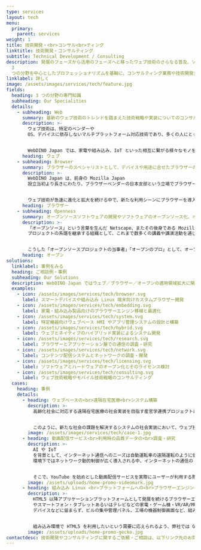 ```yaml
---
type: services
layout: tech
menu:
  primary:
    parent: services
weight: 1
title: 技術開発・<br>コンサル<br>ティング
linktitle: 技術開発・コンサルティング
subtitle: Technical Development / Consulting
description: 発展のフェーズから活用のフェーズへと移ったウェブ技術のさらなる普及、ソフトウェア分野以外の多様な領域でのオープンソース手法の活用拡大など「ウェブ」「ブラウザー」「オープン」の
  3
  つの分野を中心としたプロフェッショナリズムを基軸に、コンサルティング業務や技術開発支援を行っています。特に、通信・制御・アプリの共通言語としてウェブ技術を利用することで、メーカーや製品カテゴリーの垣根を超えた「ウェブ技術による相互接続環境の社会実装」に取り組みます。
linklabel: 詳しく
image: /assets/images/services/tech/feature.jpg
fields:
  heading: 3 つの分野の専門知識
  subheading: Our Specialities
  details:
    - subheading: Web
      summary: 最新のウェブ技術のトレンドを踏まえた技術戦略や実装についてのコンサルティングを提供しています。
      description: >-
        ウェブ技術は、特定のベンダーや
        OS、デバイスに依存しないマルチプラットフォーム対応技術であり、多くの人にとっての共通言語です。社会の課題に挑戦する新たなサービスの創出にあたり、ウェブ技術を使ったソリューションを採用することで、その適応範囲は格段に拡がります。単一プラットフォーム向けの実装でも課題の解決が可能かもしれませんが、そこにウェブ技術を取り入れることで、より多くの開発者の参加や想定以上のサービスとの連携が可能となります。実装者の期待を越えるイノベーションを促進するのも私たちの目的です。


        WebDINO Japan では、家電や組み込み、IoT といった相互に繋がる様々なモノを組み合わせたビジネス構築において、どのようなかたちでウェブ技術を活用できるかのご相談を承っています。ブラウザーエンジンや JavaScript エンジンの移植やカスタマイズ、ウェブアプリの実装やパッケージ管理など、ウェブに関する幅広い専門知識と実装経験に基づき、新しい領域やデバイスでも最適な技術の選定と実装をお手伝いします。
      heading: ウェブ
    - subheading: Browser
      summary: ブラウザーのスペシャリストとして、デバイスや用途に合せたブラウザーの移植やカスタマイズはもちろん、ブラウザーを利用した調査・研究もお引き受けします。
      description: >-
        WebDINO Japan は、前身の Mozilla Japan
        設立当初より長きにわたり、ブラウザーベンダーの日本支部という立場でブラウザーと共に歩んできた経験を持つ組織です。現在、各ブラウザーの実装と特徴、開発経緯や最新の議論など、ブラウザーに関する体系的な知見を活かしたアドバイスが可能です。


        ウェブ技術が急速に進化と拡大を続ける中で、新たな利用シーンにブラウザーを導入する際、用途に応じて最適なブラウザーの検討・移植やカスタマイズを行います。また、ブラウザーや JavaScript エンジンを利用したパフォーマンスやネットワークに関する検証など、ブラウザーの実装と拡張性、最新のウェブ技術、ネットワークなど幅広い知見を活かした調査・研究もお手伝いいたします。
      heading: ブラウザー
    - subheading: Openness
      summary: オープンソースソフトウェアの開発やソフトウェアのオープンソース化、オープン手法のビジネスへの適用についてのお手伝いを行っています。
      description: >-
        「オープンソース」という言葉を生んだ Netscape、またその後身である Mozilla
        プロジェクトの系譜を継承する組織として、これまで数多くの講義や講演活動を通じて、オープンソースの普及・啓発に努めて参りました。近年では、あらゆる分野に「オープンの風」を吹かすべく、ハードウェアやデザイン、人材育成といったソフトウェア分野以外の多様な領域でのオープンソース手法の活用拡大を目指す様々なプロジェクトへの挑戦を続けています。


        こうした「オープンソースプロジェクトの当事者」「オープンのプロ」として、オープンソースの利用・開発・公開はもちろん、ハードウェア・知財・プロジェクトのオープン化やコミュニティとの連携などについてのコンサルティングを行っています。
      heading: オープン
solutions:
  linklabel: 事例をみる
  heading: ご相談例・事例
  subheading: Our Solutions
  description: WebDINO Japan ではウェブ／ブラウザー／オープンの適用領域拡大に関わる業務を広くお受けしています。
  examples:
    - icon: /assets/images/services/tech/browser.svg
      label: スマートデバイスや組み込み Linux 端末向けカスタムブラウザー開発
    - icon: /assets/images/services/tech/embedding.svg
      label: 家電・組み込み製品向けのブラウザーエンジン移植と最適化
    - icon: /assets/images/services/tech/system.svg
      label: 特定機器向けウェブベース HMI やアプリ管理システムの設計と構築
    - icon: /assets/images/services/tech/hybrid.svg
      label: ウェブとネイティブのハイブリッド実装によるシステム開発
    - icon: /assets/images/services/tech/research.svg
      label: ブラウザーとアプリケーション層での通信の調査・研究
    - icon: /assets/images/services/tech/network.svg
      label: コンテンツ配信システムとネットワークの調査・開発
    - icon: /assets/images/services/tech/licensing.svg
      label: ソフトウェアとハードウェアのオープン化とそのライセンス検討
    - icon: /assets/images/services/tech/consulting.svg
      label: ウェブ技術戦略やモバイル技術戦略のコンサルティング
  cases:
    heading: 事例
    details:
      - heading: ウェブベースの<br>遠隔在宅医療<br>システム構築
        description: >-
          高齢化社会に対応する遠隔在宅医療の社会実装を目指す産官学連携プロジェクトにおいて、病院の医師と在宅の患者を繋ぎ、患者の状態をリアルタイムに把握可能な超高解像度カメラやセンサーなどの遠隔制御とデータ収集を行う実証実験システムを、ブラウザーやウェブ技術を中心として実装しました。


          このように、新たな社会の課題を解決するシステムの社会実装において、ウェブ技術を利用することで、ウェブの適用領域を拡大しつつインターネットの価値を社会に還元する取り組みを行っています。
        image: /assets/images/services/tech/case-1.jpg
      - heading: 動画配信サービス<br>利用時の品質データの<br>調査・研究
        description: >-
          AI や IoT
          を背景として、インターネット通信へのニーズは自動運転車の遠隔運転のように低遅延を求めるもの、災害時通信など高信頼性を求めるものなど、用途に応じた制御が求められています。特に、5G
          環境下ではネットワーク動的制御が広く導入される中、インターネットの通信の 6 割を占める動画配信サービスの通信制御は大きな課題です。


          そこで、YouTube を始めとした動画配信サービスを実際にユーザーが利用する際の品質データを分析・公開し、ネットワーク資源の有効活用と品質向上に役立てる調査研究プロジェクト「Web VideoMark」を実施しています。
        image: /assets/uploads/home-promo-videomark.jpg
      - heading: 組み込み Linux <br>プラットフォームへの<br>ブラウザーエンジン<br>移植
        description: >-
          HTML5 以降アプリケーションプラットフォームとして発展を続けるブラウザーエンジンは、PC
          やスマートフォン・タブレットあるいはテレビなどの家電・ゲーム機・VR/AR/MR
          デバイスなどに留まらず、ビルの集中管理パネル、工場の機器制御画面など、組み込み製品向けの HMI 環境としての利用が広がっています。


          組み込み環境で HTML5 を利用したいという需要に応えられるよう、弊社では Gecko Embedded プロジェクト にて Firefox のブラウザーエンジン Gecko をルネサスエレクトロニクスの産業用プロセッサー「RZ/G」シリーズに移植しています。
        image: /assets/uploads/home-promo-gecko.jpg
contactdesc: 技術開発やコンサルティングに関するご依頼・ご相談は、以下リンク先のお問い合わせフォームよりお願いします。
---
```

